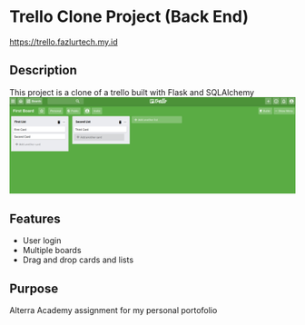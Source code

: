 # Trello Clone Project (Back End)
https://trello.fazlurtech.my.id

## Description
This project is a clone of a trello built with Flask and SQLAlchemy
![Apps preview](https://github.com/alulfazlur/Trello-Clone-Frontend/blob/master/src/images/image.png)

## Features
* User login
* Multiple boards
* Drag and drop cards and lists

## Purpose
Alterra Academy assignment for my personal portofolio
